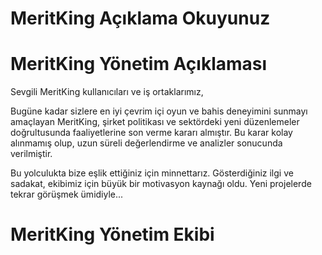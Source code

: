 # MeritKing Açıklama Okuyunuz


# MeritKing Yönetim Açıklaması
Sevgili MeritKing kullanıcıları ve iş ortaklarımız,

Bugüne kadar sizlere en iyi çevrim içi oyun ve bahis deneyimini sunmayı amaçlayan MeritKing, şirket politikası ve sektördeki yeni düzenlemeler doğrultusunda faaliyetlerine son verme kararı almıştır. Bu karar kolay alınmamış olup, uzun süreli değerlendirme ve analizler sonucunda verilmiştir.

Bu yolculukta bize eşlik ettiğiniz için minnettarız. Gösterdiğiniz ilgi ve sadakat, ekibimiz için büyük bir motivasyon kaynağı oldu. Yeni projelerde tekrar görüşmek ümidiyle...

# MeritKing Yönetim Ekibi


